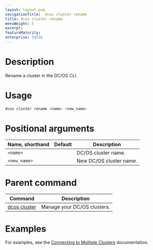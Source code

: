 ```yaml
---
layout: layout.pug
navigationTitle:  dcos cluster rename
title: dcos cluster rename
menuWeight: 5
excerpt:
featureMaturity:
enterprise: false
---
```


<!-- This source repo for this topic is https://github.com/dcos/dcos-docs -->


# Description
Rename a cluster in the DC/OS CLI.

# Usage

```bash
dcos cluster rename <name> <new_name>
```

# Positional arguments

| Name, shorthand | Default | Description |
|---------|-------------|-------------|
| `<name>`   |             | DC/OS cluster name. |
| `<new_name>`   |             | New DC/OS cluster name. |

# Parent command

| Command | Description |
|---------|-------------|
| [dcos cluster](/docs/1.10/cli/command-reference/dcos-cluster/) | Manage your DC/OS clusters. |

# Examples
For examples, see the [Connecting to Multiple Clusters](/docs/1.10/cli/multi-cluster-cli/) documentation.
